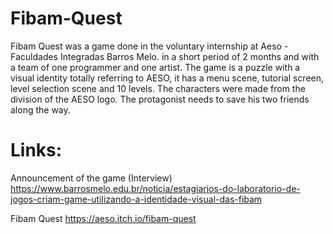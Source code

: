 # Fibam-Quest
Fibam Quest was a game done in the voluntary internship at Aeso - Faculdades Integradas Barros Melo. in a short period of 2 months and with a team of one programmer and one artist. The game is a puzzle with a visual identity totally referring to AESO, it has a menu scene, tutorial screen, level selection scene and 10 levels. The characters were made from the division of the AESO logo. The protagonist needs to save his two friends along the way.

# Links: 
Announcement of the game (Interview) 
https://www.barrosmelo.edu.br/noticia/estagiarios-do-laboratorio-de-jogos-criam-game-utilizando-a-identidade-visual-das-fibam

Fibam Quest 
https://aeso.itch.io/fibam-quest
